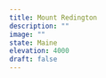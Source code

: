 ```yaml
---
title: Mount Redington 
description: ""
image: ""
state: Maine 
elevation: 4000
draft: false
---
```

